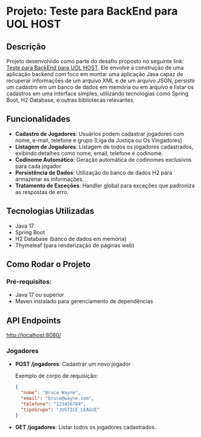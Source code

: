 # Projeto: Teste para BackEnd para UOL HOST

## Descrição

Projeto desenvolvido como parte do desafio proposto no seguinte link: [Teste para BackEnd para UOL HOST](https://github.com/uolhost/test-backEnd-Java). Ele envolve a construção de uma aplicação backend com foco em montar uma aplicação Java capaz de recuperar informações de um arquivo XML e de um arquivo JSON, persistir um cadastro em um banco de dados em memória ou em arquivo e listar os cadastros em uma interface simples, utilizando tecnologias como Spring Boot, H2 Database, e outras bibliotecas relevantes.

## Funcionalidades

- **Cadastro de Jogadores**: Usuários podem cadastrar jogadores com nome, e-mail, telefone e grupo (Liga da Justiça ou Os Vingadores).
- **Listagem de Jogadores**: Listagem de todos os jogadores cadastrados, exibindo detalhes como nome, email, telefone e codinome.
- **Codinome Automático**: Geração automática de codinomes exclusivos para cada jogador.
- **Persistência de Dados**: Utilização do banco de dados H2 para armazenar as informações.
- **Tratamento de Exceções**: Handler global para exceções que padroniza as respostas de erro.

## Tecnologias Utilizadas

- Java 17
- Spring Boot
- H2 Database (banco de dados em memória)
- Thymeleaf (para renderização de páginas web)

## Como Rodar o Projeto

### Pré-requisitos:

- Java 17 ou superior
- Maven instalado para gerenciamento de dependências

## API Endpoints
[http://localhost:8080/](http://localhost:8080/)
### Jogadores

- **POST /jogadores**: Cadastrar um novo jogador

  Exemplo de corpo de requisição:

    ```json
    {
      "nome": "Bruce Wayne",
      "email": "bruce@wayne.com",
      "telefone": "123456789",
      "tipoGrupo": "JUSTICE_LEAGUE"
    }
    ```
- **GET /jogadores**: Listar todos os jogadores cadastrados.

